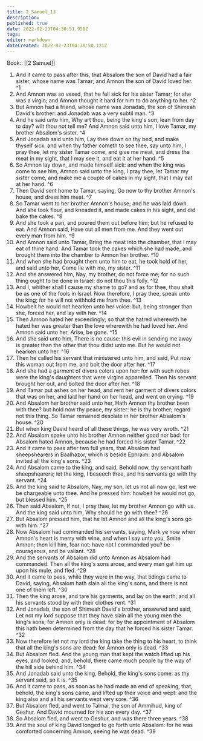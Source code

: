 ```yaml
---
title: 2_Samuel_13
description: 
published: true
date: 2022-02-23T04:30:51.950Z
tags: 
editor: markdown
dateCreated: 2022-02-23T04:30:50.121Z
---
```


 Book:: [[2 Samuel]]
 1. And it came to pass after this, that Absalom the son of David had a fair sister, whose name was Tamar; and Amnon the son of David loved her. ^1
 2. And Amnon was so vexed, that he fell sick for his sister Tamar; for she was a virgin; and Amnon thought it hard for him to do anything to her. ^2
 3. But Amnon had a friend, whose name was Jonadab, the son of Shimeah David's brother: and Jonadab was a very subtil man. ^3
 4. And he said unto him, Why art thou, being the king's son, lean from day to day? wilt thou not tell me? And Amnon said unto him, I love Tamar, my brother Absalom's sister. ^4
 5. And Jonadab said unto him, Lay thee down on thy bed, and make thyself sick: and when thy father cometh to see thee, say unto him, I pray thee, let my sister Tamar come, and give me meat, and dress the meat in my sight, that I may see it, and eat it at her hand. ^5
 6. So Amnon lay down, and made himself sick: and when the king was come to see him, Amnon said unto the king, I pray thee, let Tamar my sister come, and make me a couple of cakes in my sight, that I may eat at her hand. ^6
 7. Then David sent home to Tamar, saying, Go now to thy brother Amnon's house, and dress him meat. ^7
 8. So Tamar went to her brother Amnon's house; and he was laid down. And she took flour, and kneaded it, and made cakes in his sight, and did bake the cakes. ^8
 9. And she took a pan, and poured them out before him; but he refused to eat. And Amnon said, Have out all men from me. And they went out every man from him. ^9
 10. And Amnon said unto Tamar, Bring the meat into the chamber, that I may eat of thine hand. And Tamar took the cakes which she had made, and brought them into the chamber to Amnon her brother. ^10
 11. And when she had brought them unto him to eat, he took hold of her, and said unto her, Come lie with me, my sister. ^11
 12. And she answered him, Nay, my brother, do not force me; for no such thing ought to be done in Israel: do not thou this folly. ^12
 13. And I, whither shall I cause my shame to go? and as for thee, thou shalt be as one of the fools in Israel. Now therefore, I pray thee, speak unto the king; for he will not withhold me from thee. ^13
 14. Howbeit he would not hearken unto her voice: but, being stronger than she, forced her, and lay with her. ^14
 15. Then Amnon hated her exceedingly; so that the hatred wherewith he hated her was greater than the love wherewith he had loved her. And Amnon said unto her, Arise, be gone. ^15
 16. And she said unto him, There is no cause: this evil in sending me away is greater than the other that thou didst unto me. But he would not hearken unto her. ^16
 17. Then he called his servant that ministered unto him, and said, Put now this woman out from me, and bolt the door after her. ^17
 18. And she had a garment of divers colors upon her: for with such robes were the king's daughters that were virgins apparelled. Then his servant brought her out, and bolted the door after her. ^18
 19. And Tamar put ashes on her head, and rent her garment of divers colors that was on her, and laid her hand on her head, and went on crying. ^19
 20. And Absalom her brother said unto her, Hath Amnon thy brother been with thee? but hold now thy peace, my sister: he is thy brother; regard not this thing. So Tamar remained desolate in her brother Absalom's house. ^20
 21. But when king David heard of all these things, he was very wroth. ^21
 22. And Absalom spake unto his brother Amnon neither good nor bad: for Absalom hated Amnon, because he had forced his sister Tamar. ^22
 23. And it came to pass after two full years, that Absalom had sheepshearers in Baalhazor, which is beside Ephraim: and Absalom invited all the king's sons. ^23
 24. And Absalom came to the king, and said, Behold now, thy servant hath sheepshearers; let the king, I beseech thee, and his servants go with thy servant. ^24
 25. And the king said to Absalom, Nay, my son, let us not all now go, lest we be chargeable unto thee. And he pressed him: howbeit he would not go, but blessed him. ^25
 26. Then said Absalom, If not, I pray thee, let my brother Amnon go with us. And the king said unto him, Why should he go with thee? ^26
 27. But Absalom pressed him, that he let Amnon and all the king's sons go with him. ^27
 28. Now Absalom had commanded his servants, saying, Mark ye now when Amnon's heart is merry with wine, and when I say unto you, Smite Amnon; then kill him, fear not: have not I commanded you? be courageous, and be valiant. ^28
 29. And the servants of Absalom did unto Amnon as Absalom had commanded. Then all the king's sons arose, and every man gat him up upon his mule, and fled. ^29
 30. And it came to pass, while they were in the way, that tidings came to David, saying, Absalom hath slain all the king's sons, and there is not one of them left. ^30
 31. Then the king arose, and tare his garments, and lay on the earth; and all his servants stood by with their clothes rent. ^31
 32. And Jonadab, the son of Shimeah David's brother, answered and said, Let not my lord suppose that they have slain all the young men the king's sons; for Amnon only is dead: for by the appointment of Absalom this hath been determined from the day that he forced his sister Tamar. ^32
 33. Now therefore let not my lord the king take the thing to his heart, to think that all the king's sons are dead: for Amnon only is dead. ^33
 34. But Absalom fled. And the young man that kept the watch lifted up his eyes, and looked, and, behold, there came much people by the way of the hill side behind him. ^34
 35. And Jonadab said unto the king, Behold, the king's sons come: as thy servant said, so it is. ^35
 36. And it came to pass, as soon as he had made an end of speaking, that, behold, the king's sons came, and lifted up their voice and wept: and the king also and all his servants wept very sore. ^36
 37. But Absalom fled, and went to Talmai, the son of Ammihud, king of Geshur. And David mourned for his son every day. ^37
 38. So Absalom fled, and went to Geshur, and was there three years. ^38
 39. And the soul of king David longed to go forth unto Absalom: for he was comforted concerning Amnon, seeing he was dead. ^39
